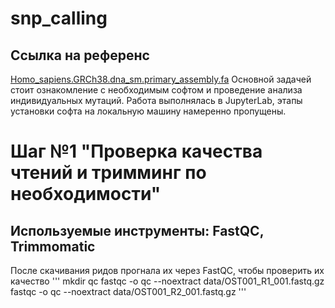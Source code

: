 # snp_calling
## Ссылка на референс 
[Homo_sapiens.GRCh38.dna_sm.primary_assembly.fa](https://ftp.ensembl.org/pub/release-112/fasta/homo_sapiens/dna/Homo_sapiens.GRCh38.dna_sm.primary_assembly.fa.gz)
Основной задачей стоит ознакомление с необходимым софтом и проведение анализа индивидуальных мутаций. Работа выполнялась в JupyterLab, этапы установки софта на локальную машину намеренно пропущены. 

# Шаг №1 "Проверка качества чтений и тримминг по необходимости"
## Используемые инструменты: FastQC, Trimmomatic 

После скачивания ридов прогнала их через FastQC, чтобы проверить их качество 
'''
mkdir qc 
fastqc -o qc --noextract data/OST001_R1_001.fastq.gz
fastqc -o qc --noextract data/OST001_R2_001.fastq.gz
'''
